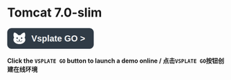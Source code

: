 # Tomcat 7.0-slim

<a href="https://www.vsplate.com/?docker-compose=https://github.com/vsplate/dcenvs/tomcat/7.0-slim"><img alt="VSPLATE GO" src="https://raw.githubusercontent.com/vsplate/images/master/vsgo_btn.png" width="200px"></a>

**Click the `VSPLATE GO` button to launch a demo online / 点击`VSPLATE GO`按钮创建在线环境**